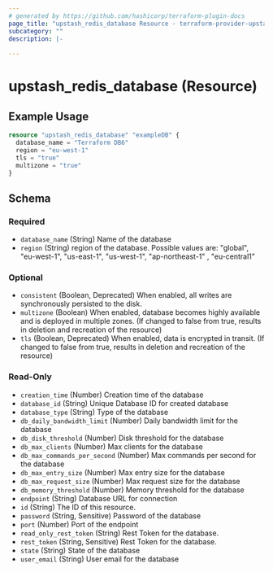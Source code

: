 ```yaml
---
# generated by https://github.com/hashicorp/terraform-plugin-docs
page_title: "upstash_redis_database Resource - terraform-provider-upstash"
subcategory: ""
description: |-
  
---
```


# upstash_redis_database (Resource)



## Example Usage

```terraform
resource "upstash_redis_database" "exampleDB" {
  database_name = "Terraform DB6"
  region = "eu-west-1"
  tls = "true"
  multizone = "true"
}
```

<!-- schema generated by tfplugindocs -->
## Schema

### Required

- `database_name` (String) Name of the database
- `region` (String) region of the database. Possible values are: "global", "eu-west-1", "us-east-1", "us-west-1", "ap-northeast-1" , "eu-central1"

### Optional

- `consistent` (Boolean, Deprecated) When enabled, all writes are synchronously persisted to the disk.
- `multizone` (Boolean) When enabled, database becomes highly available and is deployed in multiple zones. (If changed to false from true, results in deletion and recreation of the resource)
- `tls` (Boolean, Deprecated) When enabled, data is encrypted in transit. (If changed to false from true, results in deletion and recreation of the resource)

### Read-Only

- `creation_time` (Number) Creation time of the database
- `database_id` (String) Unique Database ID for created database
- `database_type` (String) Type of the database
- `db_daily_bandwidth_limit` (Number) Daily bandwidth limit for the database
- `db_disk_threshold` (Number) Disk threshold for the database
- `db_max_clients` (Number) Max clients for the database
- `db_max_commands_per_second` (Number) Max commands per second for the database
- `db_max_entry_size` (Number) Max entry size for the database
- `db_max_request_size` (Number) Max request size for the database
- `db_memory_threshold` (Number) Memory threshold for the database
- `endpoint` (String) Database URL for connection
- `id` (String) The ID of this resource.
- `password` (String, Sensitive) Password of the database
- `port` (Number) Port of the endpoint
- `read_only_rest_token` (String) Rest Token for the database.
- `rest_token` (String, Sensitive) Rest Token for the database.
- `state` (String) State of the database
- `user_email` (String) User email for the database


